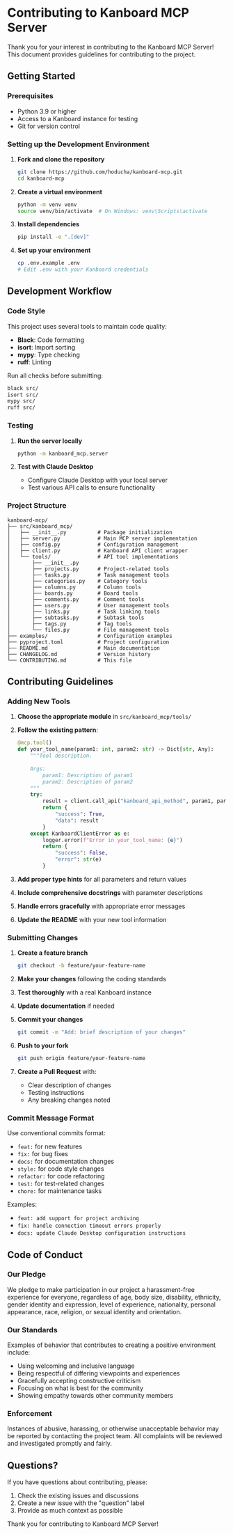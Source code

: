 # Contributing to Kanboard MCP Server

Thank you for your interest in contributing to the Kanboard MCP Server! This document provides guidelines for contributing to the project.

## Getting Started

### Prerequisites

- Python 3.9 or higher
- Access to a Kanboard instance for testing
- Git for version control

### Setting up the Development Environment

1. **Fork and clone the repository**
   ```bash
   git clone https://github.com/hoducha/kanboard-mcp.git
   cd kanboard-mcp
   ```

2. **Create a virtual environment**
   ```bash
   python -m venv venv
   source venv/bin/activate  # On Windows: venv\Scripts\activate
   ```

3. **Install dependencies**
   ```bash
   pip install -e ".[dev]"
   ```

4. **Set up your environment**
   ```bash
   cp .env.example .env
   # Edit .env with your Kanboard credentials
   ```

## Development Workflow

### Code Style

This project uses several tools to maintain code quality:

- **Black**: Code formatting
- **isort**: Import sorting
- **mypy**: Type checking
- **ruff**: Linting

Run all checks before submitting:
```bash
black src/
isort src/
mypy src/
ruff src/
```

### Testing

1. **Run the server locally**
   ```bash
   python -m kanboard_mcp.server
   ```

2. **Test with Claude Desktop**
   - Configure Claude Desktop with your local server
   - Test various API calls to ensure functionality

### Project Structure

```
kanboard-mcp/
├── src/kanboard_mcp/
│   ├── __init__.py          # Package initialization
│   ├── server.py            # Main MCP server implementation
│   ├── config.py            # Configuration management
│   ├── client.py            # Kanboard API client wrapper
│   └── tools/               # API tool implementations
│       ├── __init__.py
│       ├── projects.py      # Project-related tools
│       ├── tasks.py         # Task management tools
│       ├── categories.py    # Category tools
│       ├── columns.py       # Column tools
│       ├── boards.py        # Board tools
│       ├── comments.py      # Comment tools
│       ├── users.py         # User management tools
│       ├── links.py         # Task linking tools
│       ├── subtasks.py      # Subtask tools
│       ├── tags.py          # Tag tools
│       └── files.py         # File management tools
├── examples/                # Configuration examples
├── pyproject.toml           # Project configuration
├── README.md                # Main documentation
├── CHANGELOG.md             # Version history
└── CONTRIBUTING.md          # This file
```

## Contributing Guidelines

### Adding New Tools

1. **Choose the appropriate module** in `src/kanboard_mcp/tools/`
2. **Follow the existing pattern**:
   ```python
   @mcp.tool()
   def your_tool_name(param1: int, param2: str) -> Dict[str, Any]:
       """Tool description.
       
       Args:
           param1: Description of param1
           param2: Description of param2
       """
       try:
           result = client.call_api("kanboard_api_method", param1, param2)
           return {
               "success": True,
               "data": result
           }
       except KanboardClientError as e:
           logger.error(f"Error in your_tool_name: {e}")
           return {
               "success": False,
               "error": str(e)
           }
   ```

3. **Add proper type hints** for all parameters and return values
4. **Include comprehensive docstrings** with parameter descriptions
5. **Handle errors gracefully** with appropriate error messages
6. **Update the README** with your new tool information

### Submitting Changes

1. **Create a feature branch**
   ```bash
   git checkout -b feature/your-feature-name
   ```

2. **Make your changes** following the coding standards
3. **Test thoroughly** with a real Kanboard instance
4. **Update documentation** if needed
5. **Commit your changes**
   ```bash
   git commit -m "Add: brief description of your changes"
   ```

6. **Push to your fork**
   ```bash
   git push origin feature/your-feature-name
   ```

7. **Create a Pull Request** with:
   - Clear description of changes
   - Testing instructions
   - Any breaking changes noted

### Commit Message Format

Use conventional commits format:
- `feat:` for new features
- `fix:` for bug fixes
- `docs:` for documentation changes
- `style:` for code style changes
- `refactor:` for code refactoring
- `test:` for test-related changes
- `chore:` for maintenance tasks

Examples:
- `feat: add support for project archiving`
- `fix: handle connection timeout errors properly`
- `docs: update Claude Desktop configuration instructions`

## Code of Conduct

### Our Pledge

We pledge to make participation in our project a harassment-free experience for everyone, regardless of age, body size, disability, ethnicity, gender identity and expression, level of experience, nationality, personal appearance, race, religion, or sexual identity and orientation.

### Our Standards

Examples of behavior that contributes to creating a positive environment include:
- Using welcoming and inclusive language
- Being respectful of differing viewpoints and experiences
- Gracefully accepting constructive criticism
- Focusing on what is best for the community
- Showing empathy towards other community members

### Enforcement

Instances of abusive, harassing, or otherwise unacceptable behavior may be reported by contacting the project team. All complaints will be reviewed and investigated promptly and fairly.

## Questions?

If you have questions about contributing, please:
1. Check the existing issues and discussions
2. Create a new issue with the "question" label
3. Provide as much context as possible

Thank you for contributing to Kanboard MCP Server!